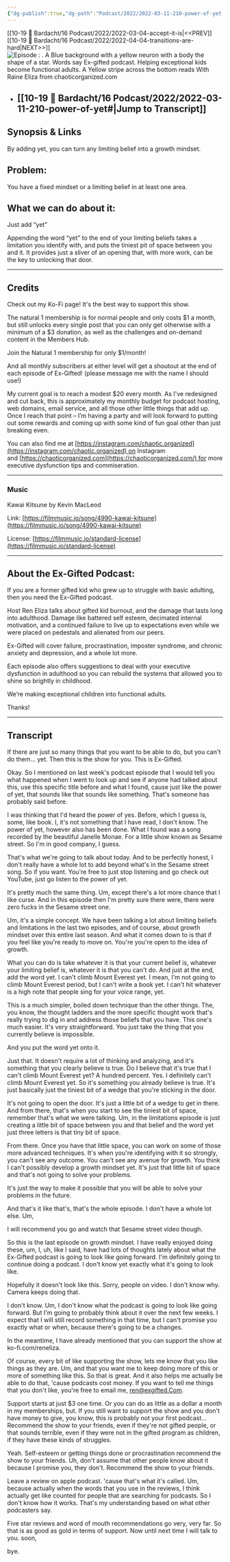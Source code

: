 ```yaml
---
{"dg-publish":true,"dg-path":"Podcast/2022/2022-03-11-210-power-of-yet.md","permalink":"/podcast/2022/2022-03-11-210-power-of-yet/","title":"Power of Yet","tags":["growth"],"noteIcon":"","created":"","updated":"2023-07-26T22:10:53.199-04:00"}
---
```


[[10-19 💢 Bardacht/16 Podcast/2022/2022-03-04-accept-it-is\|<<PREV]]                          [[10-19 💢 Bardacht/16 Podcast/2022/2022-04-04-transitions-are-hard\|NEXT>>]]
![Episode : . A Blue background with a yellow neuron with a body the shape of a star. Words say Ex-gifted podcast. Helping exceptional kids become functional adults. A Yellow stripe across the bottom reads With Raine Eliza from chaoticorganized.com](https://i.imgur.com/9DEFNUZ.png)
- ## [[10-19 💢 Bardacht/16 Podcast/2022/2022-03-11-210-power-of-yet#\|Jump to Transcript]]


## Synopsis & Links

By adding yet, you can turn any limiting belief into a growth mindset.

## Problem: 

You have a fixed mindset or a limiting belief in at least one area.

## What we can do about it: 

Just add “yet”

Appending the word “yet” to the end of your limiting beliefs takes a limitation you identify with, and puts the tiniest pit of space between you and it. It provides just a sliver of an opening that, with more work, can be the key to unlocking that door.

---

## Credits

Check out my Ko-Fi page! It's the best way to support this show.

The natural 1 membership is for normal people and only costs $1 a month, but still unlocks every single post that you can only get otherwise with a minimum of a $3 donation, as well as the challenges and on-demand content in the Members Hub.

Join the Natural 1 membership for only $1/month!

And all monthly subscribers at either level will get a shoutout at the end of each episode of Ex-Gifted! (please message me with the name I should use!)

My current goal is to reach a modest $20 every month. As I've redesigned and cut back, this is approximately my monthly budget for podcast hosting, web domains, email service, and all those other little things that add up. Once I reach that point – I’m having a party and will look forward to putting out some rewards and coming up with some kind of fun goal other than just breaking even.

You can also find me at [https://instagram.com/chaotic.organized](https://instagram.com/chaotic.organized) on Instagram and [https://chaoticorganized.com](https://chaoticorganized.com/) for more executive dysfunction tips and commiseration.

---

### Music

Kawai Kitsune by Kevin MacLeod

Link: [https://filmmusic.io/song/4990-kawai-kitsune](https://filmmusic.io/song/4990-kawai-kitsune)

License: [https://filmmusic.io/standard-license](https://filmmusic.io/standard-license)

---

## About the Ex-Gifted Podcast:

If you are a former gifted kid who grew up to struggle with basic adulting, then you need the Ex-Gifted podcast.

Host Ren Eliza talks about gifted kid burnout, and the damage that lasts long into adulthood. Damage like battered self esteem, decimated internal motivation, and a continued failure to live up to expectations even while we were placed on pedestals and alienated from our peers.

Ex-Gifted will cover failure, procrastination, imposter syndrome, and chronic anxiety and depression, and a whole lot more.

Each episode also offers suggestions to deal with your executive dysfunction in adulthood so you can rebuild the systems that allowed you to shine so brightly in childhood.

We’re making exceptional children into functional adults.

Thanks!

---

## Transcript

If there are just so many things that you want to be able to do, but you can't do them... yet. Then this is the show for you. This is Ex-Gifted.

Okay. So I mentioned on last week's podcast episode that I would tell you what happened when I went to look up and see if anyone had talked about this, use this specific title before and what I found, cause just like the power of yet, that sounds like that sounds like something. That's someone has probably said before.

I was thinking that I'd heard the power of yes. Before, which I guess is, some, like book. I, it's not something that I have read, I don't know. The power of yet, however also has been done. What I found was a song recorded by the beautiful Janelle Monae. For a little show known as Sesame street. So I'm in good company, I guess.

That's what we're going to talk about today. And to be perfectly honest, I don't really have a whole lot to add beyond what's in the Sesame street song. So if you want. You're free to just stop listening and go check out YouTube, just go listen to the power of yet.

It's pretty much the same thing. Um, except there's a lot more chance that I like curse. And in this episode then I'm pretty sure there were, there were zero fucks in the Sesame street one. 

Um, it's a simple concept. We have been talking a lot about limiting beliefs and limitations in the last two episodes, and of course, about growth mindset over this entire last season. And what it comes down to is that if you feel like you're ready to move on. You're you're open to the idea of growth.

What you can do is take whatever it is that your current belief is, whatever your limiting belief is, whatever it is that you can't do. And just at the end, add the word yet. I can't climb Mount Everest yet. I mean, I'm not going to climb Mount Everest period, but I can't write a book yet. I can't hit whatever is a high note that people sing for your voice range, yet.

This is a much simpler, boiled down technique than the other things. The, you know, the thought ladders and the more specific thought work that's really trying to dig in and address those beliefs that you have. This one's much easier. It's very straightforward. You just take the thing that you currently believe is impossible.

And you put the word yet onto it.

Just that. It doesn't require a lot of thinking and analyzing, and it's something that you clearly believe is true. Do I believe that it's true that I can't climb Mount Everest yet? A hundred percent. Yes. I definitely can't climb Mount Everest yet. So it's something you already believe is true. It's just basically just the tiniest bit of a wedge that you're sticking in the door.

It's not going to open the door. It's just a little bit of a wedge to get in there. And from there, that's when you start to see the tiniest bit of space, remember that's what we were talking. Um, in the limitations episode is just creating a little bit of space between you and that belief and the word yet just three letters is that tiny bit of space.

From there. Once you have that little space, you can work on some of those more advanced techniques. It's when you're identifying with it so strongly, you can't see any outcome. You can't see any avenue for growth. You think I can't possibly develop a growth mindset yet. It's just that little bit of space and that's not going to solve your problems.

It's just the way to make it possible that you will be able to solve your problems in the future.

And that's it like that's, that's the whole episode. I don't have a whole lot else. Um,

I will recommend you go and watch that Sesame street video though.

So this is the last episode on growth mindset. I have really enjoyed doing these, um, I, uh, like I said, have had lots of thoughts lately about what the Ex-Gifted podcast is going to look like going forward. I'm definitely going to continue doing a podcast. I don't know yet exactly what it's going to look like.

Hopefully it doesn't look like this. Sorry, people on video. I don't know why. Camera keeps doing that.

I don't know. Um, I don't know what the podcast is going to look like going forward. But I'm going to probably think about it over the next few weeks. I expect that I will still record something in that time, but I can't promise you exactly what or when, because there's going to be a changes. 

In the meantime, I have already mentioned that you can support the show at ko-fi.com/reneliza. 

Of course, every bit of like supporting the show, lets me know that you like things as they are. Um, and that you want me to keep doing more of this or more of something like this. So that is great. And it also helps me actually be able to do that, 'cause podcasts cost money. If you want to tell me things that you don't like, you're free to email me, ren@exgifted.Com. 

Support starts at just $3 one time. Or you can do as little as a dollar a month in my memberships, but. If you still want to support the show and you don't have money to give, you know, this is probably not your first podcast... Recommend the show to your friends, even if they're not gifted people, or that sounds terrible, even if they were not in the gifted program as children, if they have these kinds of struggles.

Yeah. Self-esteem or getting things done or procrastination recommend the show to your friends. Uh, don't assume that other people know about it because I promise you, they don't. Recommend the show to your friends. 

Leave a review on apple podcast. 'cause that's what it's called. Um, because actually when the words that you use in the reviews, I think actually get like counted for people that are searching for podcasts. So I don't know how it works. That's my understanding based on what other podcasters say.

Five star reviews and word of mouth recommendations go very, very far. So that is as good as gold in terms of support. Now until next time I will talk to you. soon,

bye.

